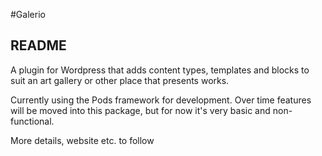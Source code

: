 #Galerio

## README

A plugin for Wordpress that adds content types, templates and blocks to suit an art gallery or other place that presents works.

Currently using the Pods framework for development. Over time features will be moved into this package, but for now it's very basic and non-functional.

More details, website etc. to follow
